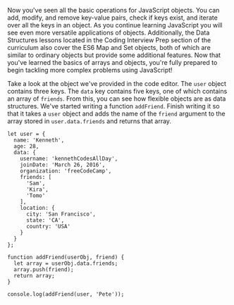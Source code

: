 Now you've seen all the basic operations for JavaScript objects. You can add, modify, and remove key-value pairs, check if keys exist,
and iterate over all the keys in an object. As you continue learning JavaScript you will see even more versatile applications of
objects. Additionally, the Data Structures lessons located in the Coding Interview Prep section of the curriculum also cover the ES6
Map and Set objects, both of which are similar to ordinary objects but provide some additional features. Now that you've learned the
basics of arrays and objects, you're fully prepared to begin tackling more complex problems using JavaScript!

Take a look at the object we've provided in the code editor. The `user` object contains three keys. The `data` key contains five keys,
one of which contains an array of `friends`. From this, you can see how flexible objects are as data structures. We've started writing a
function `addFriend`. Finish writing it so that it takes a `user` object and adds the name of the `friend` argument to the array stored
in `user.data.friends` and returns that array.

```
let user = {
  name: 'Kenneth',
  age: 28,
  data: {
    username: 'kennethCodesAllDay',
    joinDate: 'March 26, 2016',
    organization: 'freeCodeCamp',
    friends: [
      'Sam',
      'Kira',
      'Tomo'
    ],
    location: {
      city: 'San Francisco',
      state: 'CA',
      country: 'USA'
    }
  }
};

function addFriend(userObj, friend) {
  let array = userObj.data.friends;
  array.push(friend);
  return array;
}

console.log(addFriend(user, 'Pete'));
```